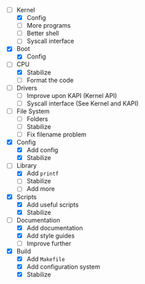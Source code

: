 - [ ] Kernel
  - [x] Config 
  - [ ] More programs
  - [ ] Better shell
  - [ ] Syscall interface
- [x] Boot
  - [x] Config
- [ ] CPU
  - [x] Stabilize
  - [ ] Format the code
- [ ] Drivers
  - [ ] Improve upon KAPI (Kernel API)
  - [ ] Syscall interface (See Kernel and KAPI)
- [ ] File System
  - [ ] Folders
  - [ ] Stabilize
  - [ ] Fix filename problem
- [x] Config
  - [x] Add config
  - [x] Stabilize
- [ ] Library
  - [x] Add ``printf``
  - [ ] Stabilize
  - [ ] Add more
- [x] Scripts
  - [x] Add useful scripts
  - [x] Stabilize
- [ ] Documentation
  - [x] Add documentation
  - [x] Add style guides
  - [ ] Improve further
- [x] Build
  - [x] Add ``Makefile``
  - [x] Add configuration system
  - [x] Stabilize